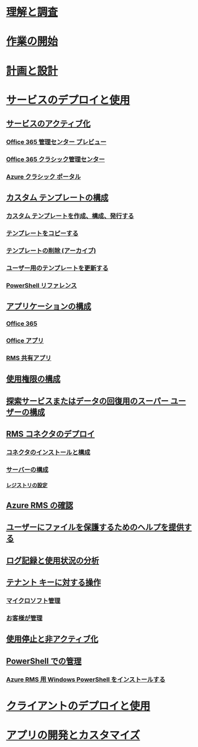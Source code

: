 # [理解と調査](/rights-management/understand-explore/azure-rights-management)
# [作業の開始](/rights-management/get-started/requirements-azure-rms)
# [計画と設計](/rights-management/plan-design/deployment-roadmap)
# [サービスのデプロイと使用](activate-service.md)
## [サービスのアクティブ化](activate-service.md)
### [Office 365 管理センター プレビュー](activate-office365-preview.md)
### [Office 365 クラシック管理センター](activate-office365-classic.md)
### [Azure クラシック ポータル](activate-azure-classic.md)
## [カスタム テンプレートの構成](configure-custom-templates.md)
### [カスタム テンプレートを作成、構成、発行する](create-template.md) 
### [テンプレートをコピーする](copy-template.md)
### [テンプレートの削除 (アーカイブ)](remove-template.md) 
### [ユーザー用のテンプレートを更新する](refresh-templates.md)
### [PowerShell リファレンス](configure-templates-with-powershell.md)
## [アプリケーションの構成](configure-applications.md)
### [Office 365](configure-office365.md)
### [Office アプリ](configure-office-apps.md)
### [RMS 共有アプリ](configure-sharing-app.md)
## [使用権限の構成](configure-usage-rights.md)
## [探索サービスまたはデータの回復用のスーパー ユーザーの構成](configure-super-users.md)
## [RMS コネクタのデプロイ](deploy-rms-connector.md)
### [コネクタのインストールと構成](install-configure-rms-connector.md)
### [サーバーの構成](configure-servers-rms-connector.md)
#### [レジストリの設定](rms-connector-registry-settings.md)
## [Azure RMS の確認](verify.md)
## [ユーザーにファイルを保護するためのヘルプを提供する](help-users.md)
## [ログ記録と使用状況の分析](log-analyze-usage.md)
## [テナント キーに対する操作](operations-tenant-key.md)
### [マイクロソフト管理](operations-microsoft-managed-tenant-key.md)
### [お客様が管理](operations-customer-managed-tenant-key.md)
## [使用停止と非アクティブ化](decommission-deactivate.md)
## [PowerShell での管理](administer-powershell.md)
### [Azure RMS 用 Windows PowerShell をインストールする](install-powershell.md)
# [クライアントのデプロイと使用](/rights-management/rms-client/use-client)
# [アプリの開発とカスタマイズ](/rights-management/develop/developers-guide)


<!--HONumber=Apr16_HO4-->


